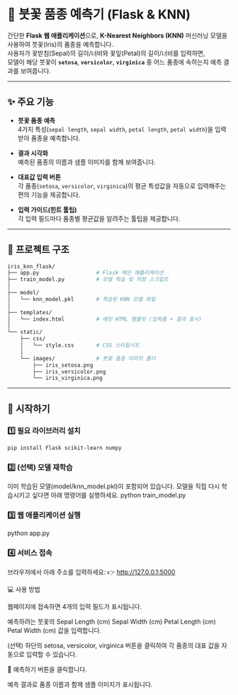# 🌸 붓꽃 품종 예측기 (Flask & KNN)

간단한 **Flask 웹 애플리케이션**으로, **K-Nearest Neighbors (KNN)** 머신러닝 모델을 사용하여 붓꽃(Iris)의 품종을 예측합니다.  
사용자가 꽃받침(Sepal)의 길이/너비와 꽃잎(Petal)의 길이/너비를 입력하면,  
모델이 해당 붓꽃이 **`setosa`**, **`versicolor`**, **`virginica`** 중 어느 품종에 속하는지 예측 결과를 보여줍니다.

---

## ✨ 주요 기능

- **붓꽃 품종 예측**  
  4가지 특성(`sepal length`, `sepal width`, `petal length`, `petal width`)을 입력받아 품종을 예측합니다.

- **결과 시각화**  
  예측된 품종의 이름과 샘플 이미지를 함께 보여줍니다.

- **대표값 입력 버튼**  
  각 품종(`setosa`, `versicolor`, `virginica`)의 평균 특성값을 자동으로 입력해주는 편의 기능을 제공합니다.

- **입력 가이드(힌트 툴팁)**  
  각 입력 필드마다 품종별 평균값을 알려주는 툴팁을 제공합니다.

---

## 📂 프로젝트 구조

```bash
iris_knn_flask/
├── app.py                  # Flask 메인 애플리케이션
├── train_model.py          # 모델 학습 및 저장 스크립트
│
├── model/
│   └── knn_model.pkl       # 학습된 KNN 모델 파일
│
├── templates/
│   └── index.html          # 메인 HTML 템플릿 (입력폼 + 결과 표시)
│
└── static/
    ├── css/
    │   └── style.css       # CSS 스타일시트
    │
    └── images/             # 붓꽃 품종 이미지 폴더
        ├── iris_setosa.png
        ├── iris_versicolor.png
        └── iris_virginica.png
```
---

## 🚀 시작하기

### 1️⃣ 필요 라이브러리 설치

```bash
pip install Flask scikit-learn numpy
```
### 2️⃣ (선택) 모델 재학습

이미 학습된 모델(model/knn_model.pkl)이 포함되어 있습니다.
모델을 직접 다시 학습시키고 싶다면 아래 명령어를 실행하세요.
python train_model.py

### 3️⃣ 웹 애플리케이션 실행
python app.py

### 4️⃣ 서비스 접속
브라우저에서 아래 주소를 입력하세요:
👉 http://127.0.0.1:5000


💻 사용 방법

웹페이지에 접속하면 4개의 입력 필드가 표시됩니다.

예측하려는 붓꽃의
Sepal Length (cm)
Sepal Width (cm)
Petal Length (cm)
Petal Width (cm)
값을 입력합니다.

(선택) 하단의 setosa, versicolor, virginica 버튼을 클릭하여 각 품종의 대표 값을 자동으로 입력할 수 있습니다.

🌼 예측하기 버튼을 클릭합니다.

예측 결과로 품종 이름과 함께 샘플 이미지가 표시됩니다.

